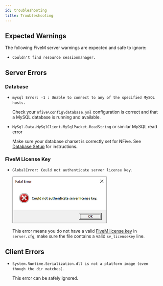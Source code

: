 ```yaml
---
id: troubleshooting
title: Troubleshooting
---
```


## Expected Warnings

The following FiveM server warnings are expected and safe to ignore:

- `Couldn't find resource sessionmanager.`

## Server Errors

### Database

- `mysql Error: -1 : Unable to connect to any of the specified MySQL hosts.`

  Check your `nfive\config\database.yml` configuration is correct and that a MySQL database is running and available.

- `MySql.Data.MySqlClient.MySqlPacket.ReadString` or similar MySQL read error

  Make sure your database charset is correctly set for NFive. See [Database Setup](database#configuration) for instructions.

### FiveM License Key

- `GlobalError: Could not authenticate server license key.`

  ![FiveM license key warning dialog](assets/troubleshooting-fivem-license-key.png)

  This error means you do not have a valid [FiveM license key](https://keymaster.fivem.net/) in `server.cfg`, make sure the file contains a valid `sv_licensekey` line.

## Client Errors

- `System.Runtime.Serialization.dll is not a platform image (even though the dir matches).`

  This error can be safely ignored.
